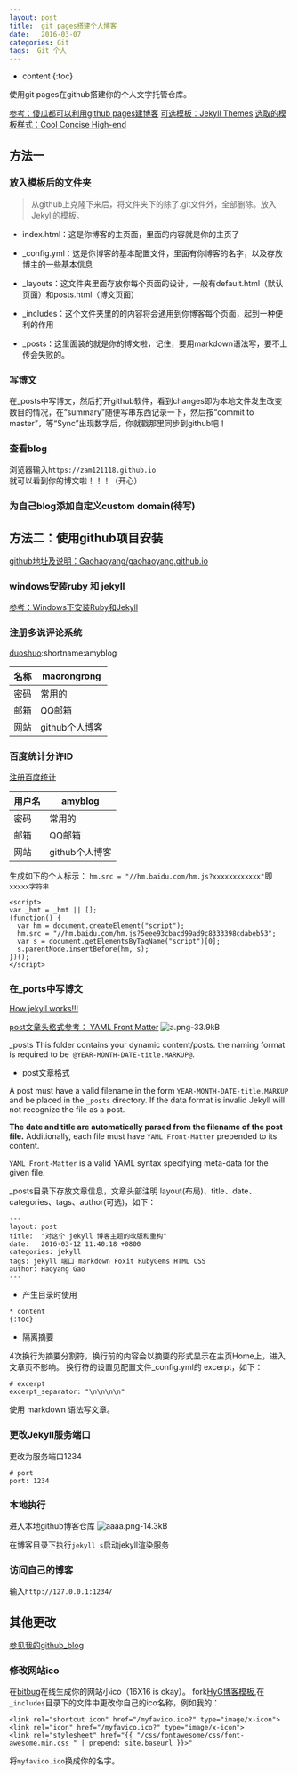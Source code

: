 ```yaml
---
layout: post
title:  git pages搭建个人博客
date:   2016-03-07
categories: Git
tags:  Git 个人
---
```


* content
{:toc}


使用git pages在github搭建你的个人文字托管仓库。





[参考：傻瓜都可以利用github pages建博客](http://cyzus.github.io/2015/06/21/github-build-blog/)
[可选模板：Jekyll Themes](http://jekyllthemes.org/)
[选取的模板样式：Cool Concise High-end](http://jekyllthemes.org/themes/cool-concise-high-end/)

## 方法一

### 放入模板后的文件夹

>从github上克隆下来后，将文件夹下的除了.git文件外，全部删除。放入Jekyll的模板。

- index.html：这是你博客的主页面，里面的内容就是你的主页了

- \_config.yml：这是你博客的基本配置文件，里面有你博客的名字，以及存放博主的一些基本信息

- \_layouts：这文件夹里面存放你每个页面的设计，一般有default.html（默认页面）和posts.html（博文页面）

- \_includes：这个文件夹里的的内容将会通用到你博客每个页面，起到一种便利的作用

- \_posts：这里面装的就是你的博文啦，记住，要用markdown语法写，要不上传会失败的。


### 写博文

在_posts中写博文，然后打开github软件，看到changes即为本地文件发生改变数目的情况，在“summary”随便写串东西记录一下，然后按“commit to master”，等“Sync”出现数字后，你就戳那里同步到github吧！

### 查看blog

浏览器输入`https://zam121118.github.io`
就可以看到你的博文啦！！！（开心）


### 为自己blog添加自定义custom domain(待写)

## 方法二：使用github项目安装

[github地址及说明：Gaohaoyang/gaohaoyang.github.io](https://github.com/Gaohaoyang/gaohaoyang.github.io/blob/master/README-zh-cn.md)

### windows安装ruby 和 jekyll

[参考：Windows下安装Ruby和Jekyll](http://www.open-open.com/lib/view/open1456893770562.html)

### 注册多说评论系统


[duoshuo](http://duoshuo.com/):shortname:amyblog

名称|maorongrong
----|---
密码|常用的
邮箱|QQ邮箱
网站|github个人博客

### 百度统计分许ID

[注册百度统计](http://tongji.baidu.com/web/register)

用户名|amyblog
----|---
密码|常用的
邮箱|QQ邮箱
网站|github个人博客

生成如下的个人标示：
`hm.src = "//hm.baidu.com/hm.js?xxxxxxxxxxxx"`即`xxxxx字符串`

```
<script>
var _hmt = _hmt || [];
(function() {
  var hm = document.createElement("script");
  hm.src = "//hm.baidu.com/hm.js?5eee93cbacd99ad9c8333398cdabeb53";
  var s = document.getElementsByTagName("script")[0];
  s.parentNode.insertBefore(hm, s);
})();
</script>
```

### 在_ports中写博文

[How jekyll works!!!](http://jekyllbootstrap.com/lessons/jekyll-introduction.html)

[post文章头格式参考： YAML Front Matter](http://jekyllrb.com/docs/frontmatter/)
![a.png-33.9kB][1]

\_posts This folder contains your dynamic content/posts. the naming format is required to be` @YEAR-MONTH-DATE-title.MARKUP@`.

- post文章格式

A post must have a valid filename in the form `YEAR-MONTH-DATE-title.MARKUP` and be placed in the `_posts` directory. If the data format is invalid Jekyll will not recognize the file as a post.

**The date and title are automatically parsed from the filename of the post file.** Additionally, each file must have `YAML Front-Matter` prepended to its content.

`YAML Front-Matter` is a valid YAML syntax specifying meta-data for the given file.


\_posts目录下存放文章信息，文章头部注明 layout(布局)、title、date、categories、tags、author(可选)，如下：

```
---
layout: post
title:  "对这个 jekyll 博客主题的改版和重构"
date:   2016-03-12 11:40:18 +0800
categories: jekyll
tags: jekyll 端口 markdown Foxit RubyGems HTML CSS
author: Haoyang Gao
---
```

- 产生目录时使用

```
* content
{:toc}
```

- 隔离摘要

4次换行为摘要分割符，换行前的内容会以摘要的形式显示在主页Home上，进入文章页不影响。
换行符的设置见配置文件_config.yml的 excerpt，如下：

```
# excerpt
excerpt_separator: "\n\n\n\n"
```

使用 markdown 语法写文章。

### 更改Jekyll服务端口

更改为服务端口1234

```
# port
port: 1234
```

### 本地执行

进入本地github博客仓库
![aaaa.png-14.3kB][2]

在博客目录下执行`jekyll s`启动jekyll渲染服务

### 访问自己的博客

输入`http://127.0.0.1:1234/`

## 其他更改

[参见我的github_blog](https://zam121118.github.io/)

### 修改网站ico

在[bitbug](http://www.bitbug.net/)在线生成你的网站小ico（16X16 is okay）。
fork[HyG博客模板](https://github.com/Gaohaoyang),在`_includes`目录下的文件中更改你自己的ico名称，例如我的：

```
<link rel="shortcut icon" href="/myfavico.ico?" type="image/x-icon">
<link rel="icon" href="/myfavico.ico?" type="image/x-icon">
<link rel="stylesheet" href="{{ "/css/fontawesome/css/font-awesome.min.css " | prepend: site.baseurl }}>"
```

将`myfavico.ico`换成你的名字。


  [1]: http://static.zybuluo.com/maorongrong/fk14vm1og6s67su1817n8h6z/a.png
  [2]: http://static.zybuluo.com/maorongrong/63178t35zr5olxiy8hfhtver/aaaa.png
